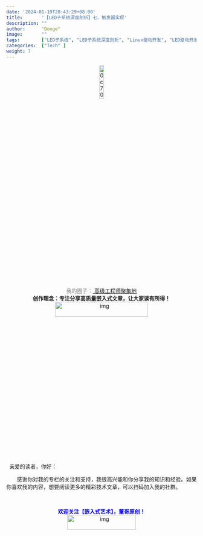 ```yaml
---
date: '2024-01-19T20:43:29+08:00'
title:       '【LED子系统深度剖析】七、触发器实现'
description: ""
author:      "Donge"
image:       ""
tags:        ["LED子系统", "LED子系统深度剖析", "Linux驱动开发", "LED驱动开发"]
categories:  ["Tech" ]
weight: 7
---
```


<div align=center><img src="https://image-1305421143.cos.ap-nanjing.myqcloud.com/image/202206141400958.jpeg" alt="0c70cff6aab3f2894c2bfd2c973e9620" alt="img"  width = 15% height =15%/></div>

<center><font color ="grey">我的圈子：<a href="https://t.zsxq.com/14hPUwE8z">
高级工程师聚集地</a></font></center>

<center><b> 创作理念：专注分享高质量嵌入式文章，让大家读有所得！</b></center>

<div align=center><img src="https://bdn.135editor.com/files/images/editor_styles/d1c723e7e296ca791c2fb3b39ebee0f3.jpg" alt="img" width = 70% height =10%/>
</div>

<br>
<br>
&nbsp;
亲爱的读者，你好：

&emsp;&emsp;感谢你对我的专栏的关注和支持，我很高兴能和你分享我的知识和经验。如果你喜欢我的内容，想要阅读更多的精彩技术文章，可以扫码加入我的社群。

&nbsp;
<center><b> <font color ="blue">欢迎关注【嵌入式艺术】，董哥原创！</font></b></center>
<div align=center><img src="https://image-1305421143.cos.ap-nanjing.myqcloud.com/image/blog.png" alt="img" width = "60%" height ="10%"/>
</div>

